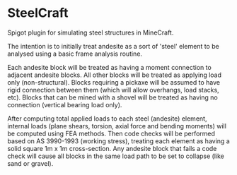 # SteelCraft
Spigot plugin for simulating steel structures in MineCraft.


The intention is to initially treat andesite as a sort of 'steel' element to be analysed using a basic frame analysis routine.

Each andesite block will be treated as having a moment connection to adjacent andesite blocks.
All other blocks will be treated as applying load only (non-structural).
Blocks requiring a pickaxe will be assumed to have rigid connection between them (which will allow overhangs, load stacks, etc).
Blocks that can be mined with a shovel will be treated as having no connection (vertical bearing load only).

After computing total applied loads to each steel (andesite) element, internal loads (plane shears, torsion, axial force and bending moments) will be computed using FEA methods.
Then code checks will be performed based on AS 3990-1993 (working stress), treating each element as having a solid square 1m x 1m cross-section.
Any andesite block that fails a code check will cause all blocks in the same load path to be set to collapse (like sand or gravel).
